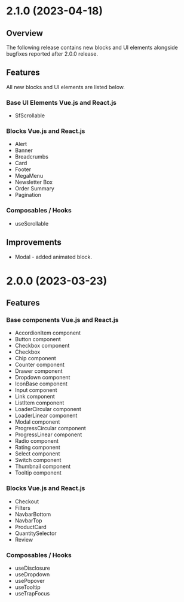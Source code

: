 # 2.1.0 (2023-04-18)
## Overview

The following release contains new blocks and UI elements alongside bugfixes reported after 2.0.0 release.

## Features

All new blocks and UI elements are listed below.
### Base UI Elements Vue.js and React.js

- SfScrollable 

### Blocks Vue.js and React.js

- Alert
- Banner
- Breadcrumbs
- Card
- Footer
- MegaMenu
- Newsletter Box
- Order Summary
- Pagination

### Composables / Hooks

- useScrollable
## Improvements
- Modal - added animated block.

# 2.0.0 (2023-03-23)

## Features

### Base components Vue.js and React.js

- AccordionItem component
- Button component
- Checkbox component
- Checkbox
- Chip component 
- Counter component 
- Drawer component 
- Dropdown component 
- IconBase component 
- Input component 
- Link component 
- ListItem component 
- LoaderCircular component 
- LoaderLinear component 
- Modal component 
- ProgressCircular component 
- ProgressLinear component 
- Radio component 
- Rating component 
- Select component 
- Switch component 
- Thumbnail component 
- Tooltip component 

### Blocks Vue.js and React.js

- Checkout
- Filters
- NavbarBottom
- NavbarTop
- ProductCard
- QuantitySelector
- Review

### Composables / Hooks

- useDisclosure
- useDropdown
- usePopover
- useTooltip
- useTrapFocus
